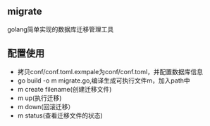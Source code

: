 ## migrate
golang简单实现的数据库迁移管理工具

## 配置使用
- 拷贝conf/conf.toml.exmpale为conf/conf.toml，并配置数据库信息
- go build -o m migrate.go,编译生成可执行文件m，加入path中
- m create filename(创建迁移文件)
- m up(执行迁移)
- m down(回滚迁移）
- m status(查看迁移文件的状态)

